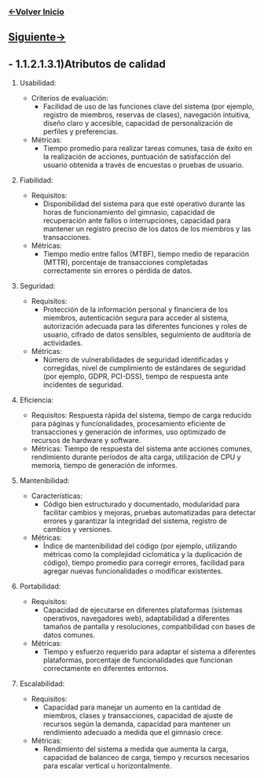 ### [<-Volver Inicio](README.md)
## [Siguiente->](1.1.2.1.3.2.md)
## - 1.1.2.1.3.1)Atributos de calidad
1.  Usabilidad:
    
    -   Criterios de evaluación: 
	    - Facilidad de uso de las funciones clave del sistema (por ejemplo, registro de miembros, reservas de clases), navegación intuitiva, diseño claro y accesible, capacidad de personalización de perfiles y preferencias.
    -   Métricas: 
	    - Tiempo promedio para realizar tareas comunes, tasa de éxito en la realización de acciones, puntuación de satisfacción del usuario obtenida a través de encuestas o pruebas de usuario.
2.  Fiabilidad:
    
    -   Requisitos: 
	    - Disponibilidad del sistema para que esté operativo durante las horas de funcionamiento del gimnasio, capacidad de recuperación ante fallos o interrupciones, capacidad para mantener un registro preciso de los datos de los miembros y las transacciones.
    -   Métricas:
	    -  Tiempo medio entre fallos (MTBF), tiempo medio de reparación (MTTR), porcentaje de transacciones completadas correctamente sin errores o pérdida de datos.
3.  Seguridad:
    
    -   Requisitos: 
	    - Protección de la información personal y financiera de los miembros, autenticación segura para acceder al sistema, autorización adecuada para las diferentes funciones y roles de usuario, cifrado de datos sensibles, seguimiento de auditoría de actividades.
    -   Métricas: 
	    - Número de vulnerabilidades de seguridad identificadas y corregidas, nivel de cumplimiento de estándares de seguridad (por ejemplo, GDPR, PCI-DSS), tiempo de respuesta ante incidentes de seguridad.
4.  Eficiencia:
    
    -   Requisitos: Respuesta rápida del sistema, tiempo de carga reducido para páginas y funcionalidades, procesamiento eficiente de transacciones y generación de informes, uso optimizado de recursos de hardware y software.
    -   Métricas: Tiempo de respuesta del sistema ante acciones comunes, rendimiento durante períodos de alta carga, utilización de CPU y memoria, tiempo de generación de informes.
5.  Mantenibilidad:
    
    -   Características: 
	    - Código bien estructurado y documentado, modularidad para facilitar cambios y mejoras, pruebas automatizadas para detectar errores y garantizar la integridad del sistema, registro de cambios y versiones.
    -   Métricas: 
	    - Índice de mantenibilidad del código (por ejemplo, utilizando métricas como la complejidad ciclomática y la duplicación de código), tiempo promedio para corregir errores, facilidad para agregar nuevas funcionalidades o modificar existentes.
6.  Portabilidad:
    
    -   Requisitos: 
	    - Capacidad de ejecutarse en diferentes plataformas (sistemas operativos, navegadores web), adaptabilidad a diferentes tamaños de pantalla y resoluciones, compatibilidad con bases de datos comunes.
    -   Métricas: 
	    - Tiempo y esfuerzo requerido para adaptar el sistema a diferentes plataformas, porcentaje de funcionalidades que funcionan correctamente en diferentes entornos.
7.  Escalabilidad:
    
    -   Requisitos: 
	    - Capacidad para manejar un aumento en la cantidad de miembros, clases y transacciones, capacidad de ajuste de recursos según la demanda, capacidad para mantener un rendimiento adecuado a medida que el gimnasio crece.
    -   Métricas: 
	    - Rendimiento del sistema a medida que aumenta la carga, capacidad de balanceo de carga, tiempo y recursos necesarios para escalar vertical u horizontalmente.